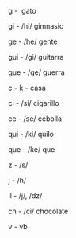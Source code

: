 g -  gato

gi - /hi/ gimnasio

ge - /he/ gente

gui - /gi/ guitarra

gue - /ge/ guerra

  

c - k - casa

ci - /si/ cigarillo

ce - /se/ cebolla

qui - /ki/ quilo

que - /ke/ que

  

z - /s/

j - /h/ 

ll - /j/, /dz/  

ch - /ci/ chocolate

v - vb
